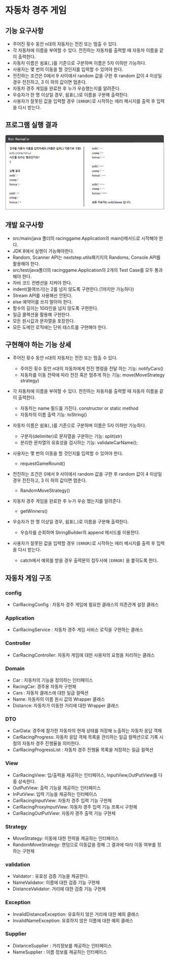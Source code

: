 # 자동차 경주 게임

## 기능 요구사항
- 주어진 횟수 동안 n대의 자동차는 전진 또는 멈출 수 있다. 
- 각 자동차에 이름을 부여할 수 있다. 전진하는 자동차를 출력할 때 자동차 이름을 같이 출력한다. 
- 자동차 이름은 쉼표(`,`)를 기준으로 구분하며 이름은 5자 이하만 가능하다. 
- 사용자는 몇 번의 이동을 할 것인지를 입력할 수 있어야 한다. 
- 전진하는 조건은 0에서 9 사이에서 random 값을 구한 후 random 값이 4 이상일 경우 전진하고, 3 이 하의 값이면 멈춘다. 
- 자동차 경주 게임을 완료한 후 누가 우승했는지를 알려준다.  
- 우승자가 한 명 이상일 경우, 쉼표(`,`)로 이름을 구분해 출력한다. 
- 사용자가 잘못된 값을 입력할 경우 `[ERROR]`로 시작하는 에러 메시지를 출력 후 입력을 다시 받는다.

## 프로그램 실행 결과
![img.png](src/images/gameResult_image.png)


## 개발 요구사항
- src/main/java 폴더의 racinggame.Application의 main()메서드로 시작해야 한다.
- JDK 8에서 실행이 가능해야한다.
- Random, Scanner API는 nextstep.utils패키지의 Randoms, Console API를 활용해야 한다.
- src/test/java폴더의 racinggame.Application의 2개의 Test Case를 모두 통과해야 한다.
- 자바 코드 컨벤션을 지켜야 한다.
- indent(들여쓰기)는 2를 넘지 않도록 구현한다.(1까지만 가능하다) 
- Stream API를 사용해선 안된다. 
- else 예약어를 쓰지 말아야 한다. 
- 함수의 길이는 10라인을 넘지 않도록 구현한다.
- 일급 콜렉션을 활용해 구현한다.
- 모든 원시값과 문자열을 포장한다.
- 모든 도메인 로직에는 단위 테스트를 구현해야 한다. 



## 구현해야 하는 기능 상세
- 주어진 횟수 동안 n대의 자동차는 전진 또는 멈출 수 있다.
  - 주어진 횟수 동안 n대의 자동차에게 전진 명령을 전달 하는 기능: notifyCars()
  - 자동차를 이동 전략에 따라 전진 혹은 멈추게 하는 기능: move(MoveStrategy strategy)

- 각 자동차에 이름을 부여할 수 있다. 전진하는 자동차를 출력할 때 자동차 이름을 같이 출력한다.
  - 자동차는 name 필드를 가진다. constructor or static method 
  - 자동차의 이름 출력 기능: toString()
  
- 자동차 이름은 쉼표(`,`)를 기준으로 구분하며 이름은 5자 이하만 가능하다.
  - 구분자(delimiter)로 문자열을 구분하는 기능: split(str)
  - 분리한 문자열의 유효성을 검사하는 기능: validateCarName();
  
- 사용자는 몇 번의 이동을 할 것인지를 입력할 수 있어야 한다.
  - requestGameRound()
  
- 전진하는 조건은 0에서 9 사이에서 random 값을 구한 후 random 값이 4 이상일 경우 전진하고, 3 이 하의 값이면 멈춘다.
  - RandomMoveStrategy()
  
- 자동차 경주 게임을 완료한 후 누가 우승 했는지를 알려준다.
  - getWinners()
  
- 우승자가 한 명 이상일 경우, 쉼표(`,`)로 이름을 구분해 출력한다.
  - 우승자를 순회하며 StringBuilder의 append 메서드를 이용한다. 
  
- 사용자가 잘못된 값을 입력할 경우 `[ERROR]`로 시작하는 에러 메시지를 출력 후 입력을 다시 받는다.
  - catch에서 예외를 받을 경우 출력문의 접두사에 `[ERROR]` 을 붙히도록 한다. 

## 자동차 게임 구조
### config
- CarRacingConfig : 자동차 경주 게임에 필요한 클래스의 의존관계 설정 클래스

### Application
- CarRacingService : 자동차 경주 게임 서비스 로직을 구현하는 클래스

### Controller
- CarRacingController: 자동차 게임에 대한 사용자의 요청을 처리하는 클래스

### Domain
- Car : 자동차의 기능을 정의하는 인터페이스
- RacingCar: 경주용 자동차 구현체
- Cars : 자동차 클래스에 대한 일급 컬렉션
- Name: 자동차의 이름 원시 값의 Wrapper 클래스
- Distance: 자동차가 이동한 거리에 대한 Wrapper 클래스

### DTO
- CarData: 경주에 참가한 자동차의 현재 상태를 저장해 노출하는 자동차 응답 객체
- CarRacingProgress: 자동차 응답 객체 목록을 관리하는 일급 컬렉션으로 기록 시점의 자동차 경주 진행율을 의미한다.
- CarRacingProgressList : 자동차 경주 진행율 목록을 저장하는 일급 컬렉션

### View
- CarRacingView: 입/출력을 제공하는 인터페이스, InputView,OutPutView를 다중 상속한다.
- OutPutView: 출력 기능을 제공하는 인터페이스
- InPutView: 입력 기능을 제공하는 인터페이스
- CarRacingInputView: 자동차 경주 입력 기능 구현체
- CarRacingProxyInputView: 자동차 경주 입력 기능 프록시 구현체
- CarRacingOutPutView: 자동차 경주 출력 기능 구현체

### Strategy
- MoveStrategy: 이동에 대한 전략을 제공하는 인터페이스
- RandomMoveStrategy: 랜덤으로 이동값을 정해 그 결과에 따라 이동 여부를 정하는 구현체 

### validation
- Validator : 유효성 검증 기능을 제공한다. 
- NameValidator: 이름에 대한 검증 기능 구현체
- DistanceValidator: 거리에 대한 검증 기능 구현체

### Exception
- InvalidDistanceException: 유효하지 않은 거리에 대한 예외 클래스
- InvalidNameException: 유효하지 않은 이름에 대한 예외 클래스

### Supplier
- DistanceSupplier : 거리정보를 제공하는 인터페이스
- NameSupplier : 이름 정보를 제공하는 인터페이스
